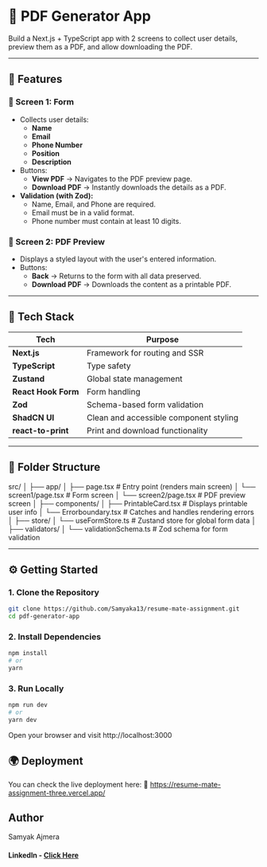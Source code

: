 # 📄 PDF Generator App

Build a Next.js + TypeScript app with 2 screens to collect user details, preview them as a PDF,
and allow downloading the PDF.

---

## 🚀 Features

### 🔹 Screen 1: Form

- Collects user details:
  - **Name**
  - **Email**
  - **Phone Number**
  - **Position**
  - **Description**
- Buttons:
  - **View PDF** → Navigates to the PDF preview page.
  - **Download PDF** → Instantly downloads the details as a PDF.
- **Validation (with Zod):**
  - Name, Email, and Phone are required.
  - Email must be in a valid format.
  - Phone number must contain at least 10 digits.

### 🔹 Screen 2: PDF Preview

- Displays a styled layout with the user's entered information.
- Buttons:
  - **Back** → Returns to the form with all data preserved.
  - **Download PDF** → Downloads the content as a printable PDF.

---

## 🧱 Tech Stack

| Tech                | Purpose                                |
| ------------------- | -------------------------------------- |
| **Next.js**         | Framework for routing and SSR          |
| **TypeScript**      | Type safety                            |
| **Zustand**         | Global state management                |
| **React Hook Form** | Form handling                          |
| **Zod**             | Schema-based form validation           |
| **ShadCN UI**       | Clean and accessible component styling |
| **react-to-print**  | Print and download functionality       |

---

## 📂 Folder Structure

src/
│
├── app/
│ ├── page.tsx # Entry point (renders main screen)
│ └── screen1/page.tsx # Form screen
│ └── screen2/page.tsx # PDF preview screen
│
├── components/
│ ├── PrintableCard.tsx # Displays printable user info
│ └── Errorboundary.tsx # Catches and handles rendering errors
│
├── store/
│ └── useFormStore.ts # Zustand store for global form data
│
├── validators/
│ └── validationSchema.ts # Zod schema for form validation

---

## ⚙️ Getting Started

### 1. Clone the Repository

```bash
git clone https://github.com/Samyaka13/resume-mate-assignment.git
cd pdf-generator-app
```

### 2. Install Dependencies

```bash
npm install
# or
yarn
```

### 3. Run Locally

```bash
npm run dev
# or
yarn dev
```

Open your browser and visit http://localhost:3000

## 🌍 Deployment

You can check the live deployment here:
🔗 https://resume-mate-assignment-three.vercel.app/

## Author
Samyak Ajmera
#### LinkedIn - [Click Here](https://www.linkedin.com/in/samyak-ajmera/)
